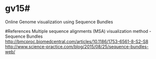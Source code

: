 # gv15#
Online Genome visualization using Sequence Bundles

#References
  Multiple sequence alignments (MSA) visualization method - Sequence Bundles 
    http://bmcproc.biomedcentral.com/articles/10.1186/1753-6561-8-S2-S8 
    http://www.science-practice.com/blog/2015/08/25/sequence-bundles-web/
